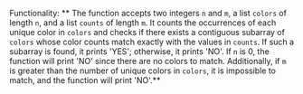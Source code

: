 Functionality: ** The function accepts two integers `n` and `m`, a list `colors` of length `n`, and a list `counts` of length `m`. It counts the occurrences of each unique color in `colors` and checks if there exists a contiguous subarray of `colors` whose color counts match exactly with the values in `counts`. If such a subarray is found, it prints 'YES'; otherwise, it prints 'NO'. If `n` is 0, the function will print 'NO' since there are no colors to match. Additionally, if `m` is greater than the number of unique colors in `colors`, it is impossible to match, and the function will print 'NO'.**